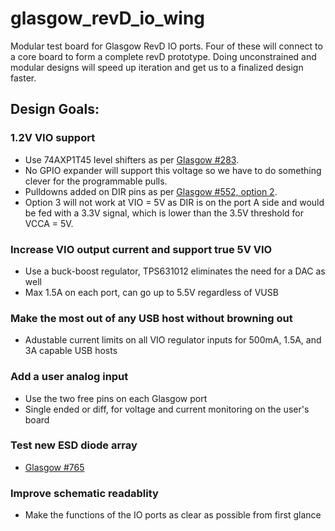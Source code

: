 # glasgow_revD_io_wing

Modular test board for Glasgow RevD IO ports. Four of these will connect to a core board to form a complete revD prototype. Doing unconstrained and modular designs will speed up iteration and get us to a finalized design faster.

## Design Goals:

### 1.2V VIO support

- Use 74AXP1T45 level shifters as per [Glasgow #283](https://github.com/GlasgowEmbedded/glasgow/issues/283). 
- No GPIO expander will support this voltage so we have to do something clever for the programmable pulls.
- Pulldowns added on DIR pins as per [Glasgow #552, option 2](https://github.com/GlasgowEmbedded/glasgow/issues/552).
- Option 3 will not work at VIO = 5V as DIR is on the port A side and would be fed with a 3.3V signal, which is lower than the 3.5V threshold for VCCA = 5V.

### Increase VIO output current and support true 5V VIO

- Use a buck-boost regulator, TPS631012 eliminates the need for a DAC as well
- Max 1.5A on each port, can go up to 5.5V regardless of VUSB

### Make the most out of any USB host without browning out

- Adustable current limits on all VIO regulator inputs for 500mA, 1.5A, and 3A capable USB hosts  

### Add a user analog input

- Use the two free pins on each Glasgow port
- Single ended or diff, for voltage and current monitoring on the user's board

### Test new ESD diode array

- [Glasgow #765](https://github.com/GlasgowEmbedded/glasgow/issues/765)

### Improve schematic readablity

- Make the functions of the IO ports as clear as possible from first glance



